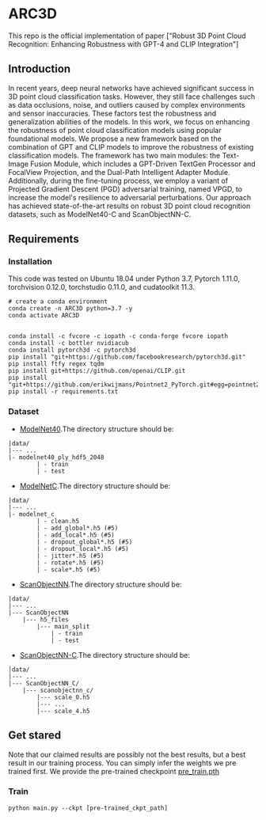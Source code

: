 # ARC3D
This repo is the official implementation of paper ["Robust 3D Point Cloud Recognition: Enhancing Robustness with GPT-4 and CLIP Integration"]

## Introduction
In recent years, deep neural networks have achieved significant success in 3D point cloud classification tasks. However, they still face challenges such as data occlusions, noise, and outliers caused by complex environments and sensor inaccuracies. These factors test the robustness and generalization abilities of the models. In this work, we focus on enhancing the robustness of point cloud classification models using popular foundational models. We propose a new framework based on the combination of GPT and CLIP models to improve the robustness of existing classification models. The framework has two main modules: the Text-Image Fusion Module, which includes a GPT-Driven TextGen Processor and FocalView Projection, and the Dual-Path Intelligent Adapter Module. Additionally, during the fine-tuning process, we employ a variant of Projected Gradient Descent (PGD) adversarial training, named VPGD, to increase the model's resilience to adversarial perturbations. Our approach has achieved state-of-the-art results on robust 3D point cloud recognition datasets, such as ModelNet40-C and ScanObjectNN-C.

## Requirements
### Installation
This code was tested on Ubuntu 18.04 under Python 3.7, Pytorch 1.11.0, torchvision 0.12.0, torchstudio 0.11.0, and cudatoolkit 11.3. 
```shell
# create a conda environment
conda create -n ARC3D python=3.7 -y
conda activate ARC3D


conda install -c fvcore -c iopath -c conda-forge fvcore iopath
conda install -c bottler nvidiacub
conda install pytorch3d -c pytorch3d
pip install "git+https://github.com/facebookresearch/pytorch3d.git"
pip install ftfy regex tqdm
pip install git+https://github.com/openai/CLIP.git
pip install "git+https://github.com/erikwijmans/Pointnet2_PyTorch.git#egg=pointnet2_ops&subdirectory=pointnet2_ops_lib"
pip install -r requirements.txt
```
### Dataset
- [ModelNet40](https://shapenet.cs.stanford.edu/media/modelnet40_ply_hdf5_2048.zip).The directory structure should be:
```
|data/
|--- ...
|- modelnet40_ply_hdf5_2048
        | - train
        | - test
```
- [ModelNetC](https://drive.google.com/file/d/1KE6MmXMtfu_mgxg4qLPdEwVD5As8B0rm/view?usp=sharing).The directory structure should be:
```
|data/
|--- ...
|- modelnet_c
        | - clean.h5
        | - add_global*.h5 (#5)
        | - add_local*.h5 (#5)
        | - dropout_global*.h5 (#5)
        | - dropout_local*.h5 (#5)
        | - jitter*.h5 (#5)
        | - rotate*.h5 (#5)
        | - scale*.h5 (#5)
```
- [ScanObjectNN](https://drive.google.com/uc?id=1iM3mhMJ_N0x5pytcP831l3ZFwbLmbwzi).The directory structure should be:
```
|data/
|--- ...
|--- ScanObjectNN
    |--- h5_files
        |--- main_split
            | - train
            | - test
```
- [ScanObjectNN-C](https://drive.google.com/drive/folders/1CD_jOlXUqx_out7xoph_Ymz7EaHgElLW?usp=sharing).The directory structure should be:
```
│data/
|--- ...
|--- ScanObjectNN_C/
    |--- scanobjectnn_c/
        |--- scale_0.h5
        |--- ...
        |--- scale_4.h5
```


## Get stared
Note that our claimed results are possibly not the best results, but a best result in our training process. You can simply infer the weights we pre trained first. We provide the pre-trained checkpoint [pre_train.pth](https://drive.google.com/file/d/1nLTAiGwGrRimwol6O-fYxnlYFXWVBwPs/view?usp=sharing)

### Train
```
python main.py --ckpt [pre-trained_ckpt_path]
```
